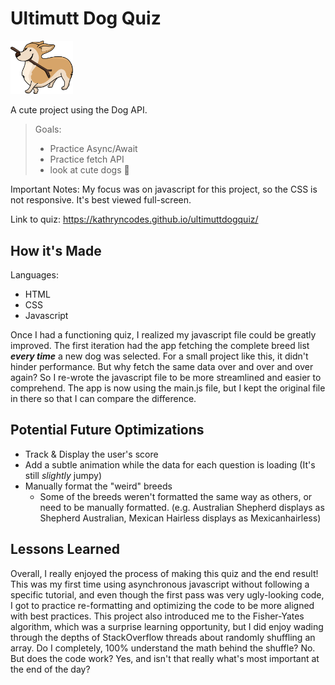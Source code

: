 # Ultimutt Dog Quiz
<img src="https://github.com/kathryncodes/ultimuttdogquiz/blob/main/images/Asset%201.png" width="100">  

A cute project using the Dog API. 

> Goals:
> - Practice Async/Await
> - Practice fetch API
> - look at cute dogs :dog: 


Important Notes: My focus was on javascript for this project, so the CSS is not responsive. It's best viewed full-screen.
	
Link to quiz: https://kathryncodes.github.io/ultimuttdogquiz/

## How it's Made

Languages:

- HTML
- CSS
- Javascript

Once I had a functioning quiz, I realized my javascript file could be greatly improved. The first iteration had the app fetching the complete breed list  ***every time***  a new dog was selected. For a small project like this, it didn't hinder performance. But why fetch the same data over and over and over again? So I re-wrote the javascript file to be more streamlined and easier to comprehend. The app is now using the main.js file, but I kept the original file in there so that I can compare the difference.

## Potential Future Optimizations

- Track & Display the user's score
- Add a subtle animation while the data for each question is loading (It's still *slightly* jumpy)
- Manually format the "weird" breeds
	- Some of the breeds weren't formatted the same way as others, or need to be manually formatted. (e.g. Australian Shepherd displays as Shepherd Australian, Mexican Hairless displays as Mexicanhairless)

## Lessons Learned

Overall, I really enjoyed the process of making this quiz and the end result! This was my first time using asynchronous javascript without following a specific tutorial, and even though the first pass was very ugly-looking code, I got to practice re-formatting and optimizing the code to be more aligned with best practices. This project also introduced me to the Fisher-Yates algorithm, which was a surprise learning opportunity, but I did enjoy wading through the depths of StackOverflow threads about randomly shuffling an array. Do I completely, 100% understand the math behind the shuffle? No. But does the code work? Yes, and isn't that really what's most important at the end of the day?

